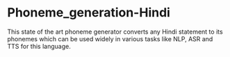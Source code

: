# Phoneme_generation-Hindi
This state of the art phoneme generator converts any Hindi statement to its phonemes which can be used widely in various tasks like NLP, ASR and TTS for this language. 
